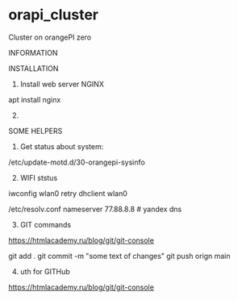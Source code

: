 # orapi_cluster
Cluster on orangePI zero

INFORMATION

INSTALLATION

1. Install web server NGINX

apt install nginx

2.






SOME HELPERS

1. Get status about system:

/etc/update-motd.d/30-orangepi-sysinfo

2. WIFI ststus

iwconfig wlan0 retry
dhclient wlan0

/etc/resolv.conf
nameserver 77.88.8.8 # yandex dns

3. GIT commands

https://htmlacademy.ru/blog/git/git-console

git add .
git commit -m "some text of changes"
git push orign main

4. uth for GITHub

https://htmlacademy.ru/blog/git/git-console



